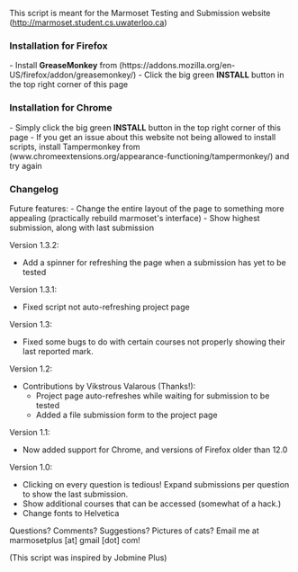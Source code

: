 This script is meant for the Marmoset Testing and Submission website (http://marmoset.student.cs.uwaterloo.ca)


<h3>Installation for Firefox</h3>
- Install <strong>GreaseMonkey</strong> from (https://addons.mozilla.org/en-US/firefox/addon/greasemonkey/)
- Click the big green <strong>INSTALL</strong> button in the top right corner of this page

<h3>Installation for Chrome</h3>
- Simply click the big green <strong>INSTALL</strong> button in the top right corner of this page
- If you get an issue about this website not being allowed to install scripts,
  install Tampermonkey from (www.chromeextensions.org/appearance-functioning/tampermonkey/) and try again


<h3>Changelog</h3>
Future features:
- Change the entire layout of the page to something more appealing (practically rebuild
marmoset's interface)
- Show highest submission, along with last submission

Version 1.3.2:
- Add a spinner for refreshing the page when a submission has yet to be tested

Version 1.3.1:
- Fixed script not auto-refreshing project page

Version 1.3:
- Fixed some bugs to do with certain courses not properly showing their last reported mark.

Version 1.2:
- Contributions by Vikstrous Valarous (Thanks!):
  - Project page auto-refreshes while waiting for submission to be tested
  - Added a file submission form to the project page

Version 1.1:
- Now added support for Chrome, and versions of Firefox older than 12.0

Version 1.0:
- Clicking on every question is tedious! Expand submissions per question to show the last submission.
- Show additional courses that can be accessed (somewhat of a hack.)
- Change fonts to Helvetica


Questions? Comments? Suggestions? Pictures of cats? Email me at marmosetplus [at] gmail [dot] com!

(This script was inspired by Jobmine Plus)
